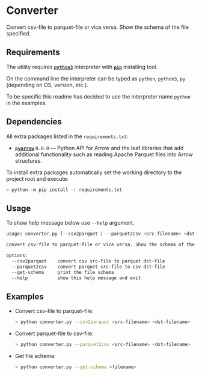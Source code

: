 # Converter

Convert csv-file to parquet-file or vice versa. Show the schema of the file specified.

## Requirements

The utility requires [**`python3`**](https://www.python.org/downloads/) interpreter with [**`pip`**](https://pypi.org/project/pip/) installing tool.

On the command line the interpreter can be typed as `python`, `python3`, `py` (depending on OS, version, etc.).

To be specific this readme has decided to use the interpreter name `python` in the examples.

## Dependencies

All extra packages listed in the `requirements.txt`:

- [**`pyarrow`**](https://arrow.apache.org/docs/python/index.html) `8.0.0` — Python API for Arrow and the leaf libraries that add additional functionality such as reading Apache Parquet files into Arrow structures.

To install extra packages automatically set the working directory to the project root and execute:

```sh
> python -m pip install -r requirements.txt
```

## Usage

To show help message below use `--help` argument.

```sh
usage: converter.py [--csv2parquet | --parquet2csv <src-filename> <dst-filename>] | [--get-schema <filename>] | [--help]

Convert csv-file to parquet-file or vice versa. Show the schema of the file specified.

options:
  --csv2parquet    convert csv src-file to parquet dst-file
  --parquet2csv    convert parquet src-file to csv dst-file
  --get-schema     print the file schema
  --help           show this help message and exit
```

## Examples

- Convert csv-file to parquet-file:
  ```sh
  > python converter.py --csv2parquet <src-filename> <dst-filename>
  ```

- Convert parquet-file to csv-file:
  ```sh
  > python converter.py --parquet2csv <src-filename> <dst-filename>
  ```

- Get file schema:
  ```sh
  > python converter.py --get-schema <filename>
  ```
